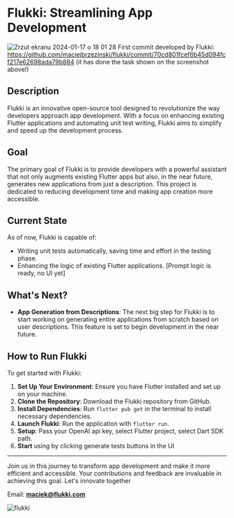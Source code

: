 # Flukki: Streamlining App Development
![Zrzut ekranu 2024-01-17 o 18 01 28](https://github.com/maciejbrzezinski/flukki/assets/34410554/f6aa7181-ca2d-4ecc-a6dc-adaa6ce5c6e6)
First commit developed by Flukki: https://github.com/maciejbrzezinski/flukki/commit/70cd801fcef6b45d094fcf217e62698ada79b884 (it has done the task shown on the screenshot above!)

## Description
Flukki is an innovative open-source tool designed to revolutionize the way developers approach app development. With a focus on enhancing existing Flutter applications and automating unit test writing, Flukki aims to simplify and speed up the development process.

## Goal
The primary goal of Flukki is to provide developers with a powerful assistant that not only augments existing Flutter apps but also, in the near future, generates new applications from just a description. This project is dedicated to reducing development time and making app creation more accessible.

## Current State
As of now, Flukki is capable of:
- Writing unit tests automatically, saving time and effort in the testing phase.
- Enhancing the logic of existing Flutter applications. [Prompt logic is ready, no UI yet]

## What's Next?
- **App Generation from Descriptions**: The next big step for Flukki is to start working on generating entire applications from scratch based on user descriptions. This feature is set to begin development in the near future.

## How to Run Flukki
To get started with Flukki:
1. **Set Up Your Environment**: Ensure you have Flutter installed and set up on your machine.
2. **Clone the Repository**: Download the Flukki repository from GitHub.
3. **Install Dependencies**: Run `flutter pub get` in the terminal to install necessary dependencies.
4. **Launch Flukki**: Run the application with `flutter run`.
5. **Setup**: Pass your OpenAI api key, select Flutter project, select Dart SDK path.
6. **Start** using by clicking generate tests buttons in the UI

---

Join us in this journey to transform app development and make it more efficient and accessible. Your contributions and feedback are invaluable in achieving this goal. Let's innovate together

Email: **maciek@flukki.com**

![flukki](https://github.com/maciejbrzezinski/flukki/assets/34410554/83bcef1b-1ef8-41ee-8104-36752a148a29)
